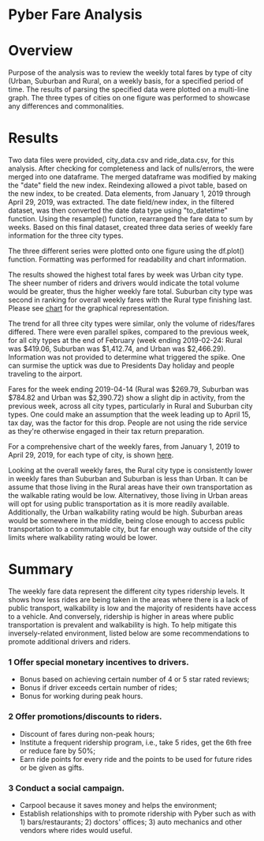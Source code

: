 # Pyber Fare Analysis
# Overview
Purpose of the analysis was to review the weekly total fares by type of city (Urban, Suburban and Rural, on a weekly basis, for a specified period of time.  The results of parsing the specified data were plotted on a multi-line graph.  The three types of cities on one figure was performed to showcase any differences and commonalities.

# Results
Two data files were provided, city_data.csv and ride_data.csv, for this analysis.  After checking for completeness and lack of nulls/errors, the were merged into one dataframe.  The merged dataframe was modified by making the "date" field the new index.  Reindexing allowed a pivot table, based on the new index, to be created.  Data elements, from January 1, 2019 through April 29, 2019, was extracted.  The date field/new index, in the filtered dataset, was then converted the date data type using "to_datetime" function.   Using the resample() function, rearranged the fare data to sum by weeks.  Based on this final dataset, created three data series of weekly fare information for the three city types. 

The three different series were plotted onto one figure using the df.plot() function.  Formatting was performed for readability and chart information.  

The results showed the highest total fares by week was Urban city type.  The sheer number of riders and drivers would indicate the total volume would be greater, thus the higher weekly fare total.  Suburban city type was second in ranking for overall weekly fares with the Rural type finishing last.  Please see [chart](https://github.com/Eblakeiii/Pyber_Analysis/blob/master/analysis/Pyber_fare_summary.png) for the graphical representation.

The trend for all three city types were similar, only the volume of rides/fares differed.  There were even parallel spikes, compared to the previous week, for all city types at the end of February (week ending 2019-02-24: Rural was $419.06, Suburban was $1,412.74, and Urban was $2,466.29).  Information was not provided to determine what triggered the spike.  One can surmise the uptick was due to Presidents Day holiday and people traveling to the airport.  

Fares for the week ending 2019-04-14 (Rural was $269.79, Suburban was $784.82 and Urban was $2,390.72) show a slight dip in activity, from the previous week, across all city types, particularly in Rural and Suburban city types.  One could make an assumption that the week leading up to April 15, tax day, was the factor for this drop.  People are not using the ride service as they're otherwise engaged in their tax return preparation.  

For a comprehensive chart of the weekly fares, from January 1, 2019 to April 29, 2019, for each type of city, is shown [here](https://github.com/Eblakeiii/Pyber_Analysis/blob/master/Pyber_fare_summary_Grid.png).

Looking at the overall weekly fares, the Rural city type is consistently lower in weekly fares than Suburban and Suburban is less than Urban.  It can be assume that those living in the Rural areas have their own transportation as the walkable rating would be low.  Alternativey, those living in Urban areas will opt for using public transportation as it is more readily available.  Additionally, the Urban walkability rating would be high.  Suburban areas would be somewhere in the middle, being close enough to access public transportation to a commutable city, but far enough way outside of the city limits where walkability rating would be lower.

# Summary
The weekly fare data represent the different city types ridership levels.  It shows how less rides are being taken in the areas where there is a lack of public transport, walkability is low and the majority of residents have access to a vehicle.  And conversely, ridership is higher in areas where public transportation is prevalent and walkability is high.  To help mitigate this inversely-related environment, listed below are some recommendations to promote additional drivers and riders.

### 1 Offer special monetary incentives to drivers.
- Bonus based on achieving certain number of 4 or 5 star rated reviews; 
- Bonus if driver exceeds certain number of rides;
- Bonus for working during peak hours.
    
### 2 Offer promotions/discounts to riders.
- Discount of fares during non-peak hours;
- Institute a frequent ridership program, i.e., take 5 rides, get the 6th free or reduce fare by 50%;
- Earn ride points for every ride and the points to be used for future rides or be given as gifts.
  
### 3 Conduct a social campaign.
- Carpool because it saves money and helps the environment;
- Establish relationships with to promote ridership with Pyber such as with 1) bars/restaurants; 2) doctors' offices; 3) auto mechanics and other vendors where rides would useful.
      

